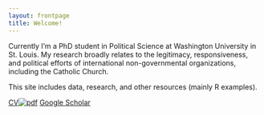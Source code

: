```yaml
---
layout: frontpage
title: Welcome!
---
```


Currently I’m a PhD student in Political Science at Washington University in St. Louis. My research broadly relates to the legitimacy, responsiveness, and political efforts of international non-governmental organizations, including the Catholic Church.

This site includes data, research, and other resources (mainly R examples).

[CV![pdf](icons16/pdf-icon.png)](assets/JeffZiegler_CV.pdf)
[Google Scholar](https://scholar.google.com/citations?user=PE2j3DcAAAAJ&hl=sv)<br/>
